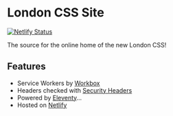 # London CSS Site

[![Netlify Status](https://api.netlify.com/api/v1/badges/b1505b63-38f8-45cf-8a9d-78be01b48a1a/deploy-status)](https://app.netlify.com/sites/londoncss/deploys)

The source for the online home of the new London CSS!

## Features

- Service Workers by [Workbox](https://developers.google.com/web/tools/workbox/)
- Headers checked with [Security Headers](https://securityheaders.com/?q=londoncss.dev&followRedirects=on)
- Powered by [Eleventy](https://www.11ty.io/)…
- Hosted on [Netlify](https://www.netlify.com/)